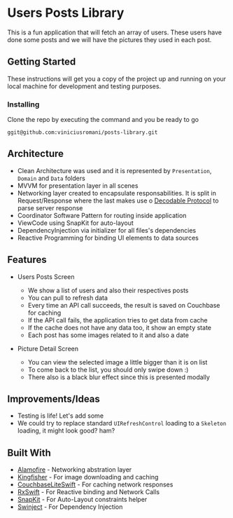 # Users Posts Library

This is a fun application that will fetch an array of users. These users have done some posts and we will have the pictures they used in each post.

## Getting Started

These instructions will get you a copy of the project up and running on your local machine for development and testing purposes.

### Installing

Clone the repo by executing the command and you be ready to go

```
ggit@github.com:viniciusromani/posts-library.git
```

## Architecture

* Clean Architecture was used and it is represented by `Presentation`, `Domain` and `Data` folders
* MVVM for presentation layer in all scenes
* Networking layer created to encapsulate responsabilities. It is split in Request/Response where the last makes use o [Decodable Protocol](https://developer.apple.com/documentation/swift/decodable) to parse server response
* Coordinator Software Pattern for routing inside application
* ViewCode using SnapKit for auto-layout
* DependencyInjection via initializer for all files's dependencies
* Reactive Programming for binding UI elements to data sources

## Features

* Users Posts Screen
	* We show a list of users and also their respectives posts
	* You can pull to refresh data
	* Every time an API call succeeds, the result is saved on Couchbase for caching
	* If the API call fails, the application tries to get data from cache
	* If the cache does not have any data too, it show an empty state
	* Each post has some images related to it and also a date

* Picture Detail Screen
    * You can view the selected image a little bigger than it is on list
    * To come back to the list, you should only swipe down :)
    * There also is a black blur effect since this is presented modally

## Improvements/Ideas

* Testing is life! Let's add some
* We could try to replace standard `UIRefreshControl` loading to a `Skeleton` loading, it might look good? ham?

## Built With

* [Alamofire](https://github.com/Alamofire/Alamofire) - Networking abstration layer
* [Kingfisher](https://github.com/onevcat/Kingfisher) - For image downloading and caching
* [CouchbaseLiteSwift](https://github.com/couchbase/couchbase-lite-ios) - For caching network responses
* [RxSwift](https://github.com/ReactiveX/RxSwift) - For Reactive binding and Network Calls
* [SnapKit](https://github.com/SnapKit/SnapKit) - For Auto-Layout constraints helper
* [Swinject](https://github.com/Swinject/Swinject) - For Dependency Injection
